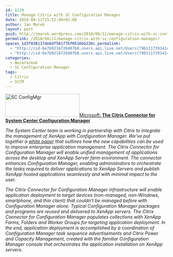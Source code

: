 ```yaml
---
id: 1220
title: Manage Citrix with SC Configuration Manager
date: 2010-08-11T15:52:49+02:00
author: Jan Marek
layout: post
guid: http://jmarek.wordpress.com/2010/08/11/manage-citrix-with-sc-configuration-manager
permalink: /2010/08/11/manage-citrix-with-sc-configuration-manager/
spaces_1d3f038117de6df561f7bf0516bb226c_permalink:
  - "http://cid-6e7b9216726d07b8.users.api.live.net/Users(7961117391414167480)/Blogs('6E7B9216726D07B8!242')/Entries('6E7B9216726D07B8!376')?authkey=EpZNAU0huAk%24"
  - "http://cid-6e7b9216726d07b8.users.api.live.net/Users(7961117391414167480)/Blogs('6E7B9216726D07B8!242')/Entries('6E7B9216726D07B8!376')?authkey=EpZNAU0huAk%24"
categories:
  - Nezařazené
  - SC Configuration Manager
tags:
  - Citrix
  - SCCM
---
```

<span style="text-decoration: underline;"><a href="http://janmarek.eu/wp-content/uploads/2010/10/logo-sccm_torned.png"><img class="alignleft size-full wp-image-114" title="logo-sccm_torned.png" src="http://janmarek.eu/wp-content/uploads/2010/10/logo-sccm_torned.png" alt="SC ConfigMgr" width="230" height="72" /></a>Microsoft: <strong>The Citrix Connector for System Center Configuration Manager</strong></span>

<div>
  <em>The System Center team is working in partnership with Citrix to integrate the management of XenApp with Configuration Manager. We’ve put together a </em><a href="http://download.microsoft.com/download/9/5/4/954F7927-1FE7-470E-BA9B-A1AFEE142849/Citrix Connector for System Center Configuration Manager.pdf"><em>white paper</em></a><em> that outlines how the new capabilities can be used to improve enterprise application management. The Citrix Connector for Configuration Manager will enable unified management of applications across the desktop and XenApp Server farm environment. The connector enhances Configuration Manager, enabling administrators to orchestrate the tasks required to deliver applications to XenApp Servers and publish XenApp hosted applications seamlessly and with minimal impact to the user. </em>
</div>

_The Citrix Connector for Configuration Manager infrastructure will enable application deployment to target devices (non-managed, non-Windows, smartphone, and thin client) that couldn’t be managed before with Configuration Manager alone. Typical Configuration Manager packages and programs are reused and delivered to XenApp servers. The Citrix Connector for Configuration Manager populates collections with XenApp Farms, Folders and Worker Groups for targeting application deployment. In the end, application deployment is accomplished by a coordination of Configuration Manager task sequence advertisements and Citrix Power and Capacity Management, created with the familiar Configuration Manager console that orchestrates the application installation on XenApp servers._